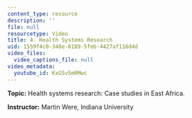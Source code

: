 ```yaml
---
content_type: resource
description: ''
file: null
resourcetype: Video
title: 4. Health Systems Research
uid: 1559f4c0-348e-8189-5feb-4427af116d4d
video_files:
  video_captions_file: null
video_metadata:
  youtube_id: KxG5v5mRMwc
---
```


**Topic:** Health systems research: Case studies in East Africa.

**Instructor:** Martin Were, Indiana University
